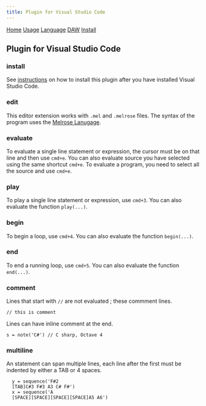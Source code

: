 ```yaml
---
title: Plugin for Visual Studio Code
---
```


[Home](index.html)
[Usage](cli.html)
[Language](dsl.html)
[DAW](daw.html)
[Install](install.html)

## Plugin for Visual Studio Code

### install

See [instructions](install.html#plugin) on how to install this plugin after you have installed Visual Studio Code.

### edit

This editor extension works with `.mel` and `.melrose` files.
The syntax of the program uses the [Melrose Lanugage](dsl.html).


### evaluate

To evaluate a single line statement or expression, the cursor must be on that line and then use `cmd+e`.
You can also evaluate source you have selected using the same shortcut `cmd+e`.
To evaluate a program, you need to select all the source and use `cmd+e`.

### play

To play a single line statement or expression, use `cmd+3`.
You can also evaluate the function `play(...)`.

### begin

To begin a loop, use `cmd+4`.
You can also evaluate the function `begin(...)`.

### end

To end a running loop, use `cmd+5`.
You can also evaluate the function `end(...)`.


### comment

Lines that start with `//` are not evaluated ; these commment lines.

	// this is comment

Lines can have inline comment at the end.

	s = note('C#') // C sharp, Octave 4

### multiline

An statement can span multiple lines, each line after the first must be indented by either a TAB or 4 spaces.

	  y = sequence('F#2 
	  [TAB]C#3 F#3 A3 C# F#')
	  x = sequence('A 
	  [SPACE][SPACE][SPACE][SPACE]A5 A6')